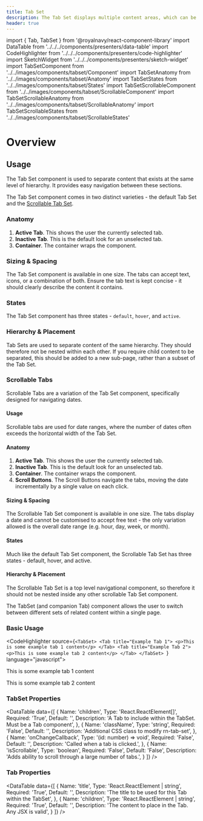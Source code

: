 ```yaml
---
title: Tab Set
description: The Tab Set displays multiple content areas, which can be viewed by selecting the respective tab.
header: true
---
```


import { Tab, TabSet } from '@royalnavy/react-component-library'
import DataTable from '../../../components/presenters/data-table'
import CodeHighlighter from '../../../components/presenters/code-highlighter'
import SketchWidget from '../../../components/presenters/sketch-widget'
import TabSetComponent from '../../images/components/tabset/Component'
import TabSetAnatomy from '../../images/components/tabset/Anatomy'
import TabSetStates from '../../images/components/tabset/States'
import TabSetScrollableComponent from '../../images/components/tabset/ScrollableComponent'
import TabSetScrollableAnatomy from '../../images/components/tabset/ScrollableAnatomy'
import TabSetScrollableStates from '../../images/components/tabset/ScrollableStates'

# Overview

<TabSetComponent />

## Usage
The Tab Set component is used to separate content that exists at the same level of hierarchy. It provides easy navigation between these sections.

<TabSet>

<Tab title="Design">

<SketchWidget name="TabSet" href="/standards-toolkit.sketch" />

The Tab Set component comes in two distinct varieties - the default Tab Set and the [Scrollable Tab Set](#scrollable-tabs).

### Anatomy

<TabSetAnatomy />

1. **Active Tab**. This shows the user the currently selected tab.
2. **Inactive Tab**. This is the default look for an unselected tab.
3. **Container**. The container wraps the component.

### Sizing & Spacing
The Tab Set component is available in one size. The tabs can accept text, icons, or a combination of both. Ensure the tab text is kept concise - it should clearly describe the content it contains.

### States
The Tab Set component has three states - `default`, `hover`, and `active`.
<TabSetStates />

### Hierarchy & Placement
Tab Sets are used to separate content of the same hierarchy. They should therefore not be nested within each other. If you require child content to be separated, this should be added to a new sub-page, rather than a subset of the Tab Set.

### Scrollable Tabs
Scrollable Tabs are a variation of the Tab Set component, specifically designed for navigating dates.

<TabSetScrollableComponent />  

#### Usage
Scrollable tabs are used for date ranges, where the number of dates often exceeds the horizontal width of the Tab Set. 

#### Anatomy
<TabSetScrollableAnatomy />

1. **Active Tab**. This shows the user the currently selected tab.
2. **Inactive Tab**. This is the default look for an unselected tab.
3. **Container**. The container wraps the component.
3. **Scroll Buttons**. The Scroll Buttons navigate the tabs, moving the date incrementally by a single value on each click.

#### Sizing & Spacing
The Scrollable Tab Set component is available in one size. The tabs display a date and cannot be customised to accept free text - the only variation allowed is the overall date range (e.g. hour, day, week, or month).

#### States
Much like the default Tab Set component, the Scrollable Tab Set has three states - default, hover, and active.
<TabSetScrollableStates />

#### Hierarchy & Placement
The Scrollable Tab Set is a top level navigational component, so therefore it should not be nested inside any other scrollable Tab Set component.


</Tab>

<Tab title="Develop">
The TabSet (and companion Tab) component allows the user to switch between different sets of related content within a single page.

### Basic Usage
<CodeHighlighter source={`<TabSet>
  <Tab title="Example Tab 1">
    <p>This is some example tab 1 content</p>
  </Tab>
  <Tab title="Example Tab 2">
    <p>This is some example tab 2 content</p>
  </Tab>
</TabSet>
`} language="javascript">
  <TabSet>
    <Tab title="Example Tab 1">
      <p>This is some example tab 1 content</p>
    </Tab>
    <Tab title="Example Tab 2">
      <p>This is some example tab 2 content</p>
    </Tab>
  </TabSet>
</CodeHighlighter>

### TabSet Properties
<DataTable data={[
  {
    Name: 'children',
    Type: 'React.ReactElement<TabProps>[]',
    Required: 'True',
    Default: '',
    Description: 'A Tab to include within the TabSet. Must be a Tab component',
  },
  {
    Name: 'className',
    Type: 'string',
    Required: 'False',
    Default: '',
    Description: 'Additional CSS class to modify rn-tab-set',
  },
  {
    Name: 'onChangeCallback',
    Type: '(id: number) => void',
    Required: 'False',
    Default: '',
    Description: 'Called when a tab is clicked.',
  },
  {
    Name: 'isScrollable',
    Type: 'boolean',
    Required: 'False',
    Default: 'False',
    Description: 'Adds ability to scroll through a large number of tabs.',
  }
]} />

### Tab Properties
<DataTable data={[
  {
    Name: 'title',
    Type: 'React.ReactElement | string',
    Required: 'True',
    Default: '',
    Description: 'The title to be used for this Tab within the TabSet',
  },
  {
    Name: 'children',
    Type: 'React.ReactElement | string',
    Required: 'True',
    Default: '',
    Description: 'The content to place in the Tab. Any JSX is valid',
  }
]} />

</Tab>
</TabSet>
